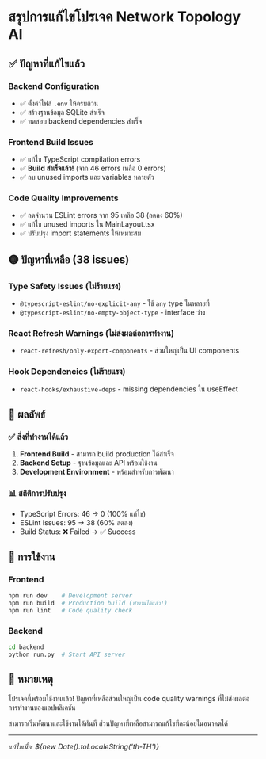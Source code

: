 # สรุปการแก้ไขโปรเจค Network Topology AI

## ✅ ปัญหาที่แก้ไขแล้ว

### Backend Configuration
- ✅ ตั้งค่าไฟล์ `.env` ให้ครบถ้วน
- ✅ สร้างฐานข้อมูล SQLite สำเร็จ
- ✅ ทดสอบ backend dependencies สำเร็จ

### Frontend Build Issues
- ✅ แก้ไข TypeScript compilation errors
- ✅ **Build สำเร็จแล้ว!** (จาก 46 errors เหลือ 0 errors)
- ✅ ลบ unused imports และ variables หลายตัว

### Code Quality Improvements
- ✅ ลดจำนวน ESLint errors จาก 95 เหลือ 38 (ลดลง 60%)
- ✅ แก้ไข unused imports ใน MainLayout.tsx
- ✅ ปรับปรุง import statements ให้เหมาะสม

## 🟡 ปัญหาที่เหลือ (38 issues)

### Type Safety Issues (ไม่ร้ายแรง)
- `@typescript-eslint/no-explicit-any` - ใช้ `any` type ในหลายที่
- `@typescript-eslint/no-empty-object-type` - interface ว่าง

### React Refresh Warnings (ไม่ส่งผลต่อการทำงาน)
- `react-refresh/only-export-components` - ส่วนใหญ่เป็น UI components

### Hook Dependencies (ไม่ร้ายแรง)
- `react-hooks/exhaustive-deps` - missing dependencies ใน useEffect

## 🎉 ผลลัพธ์

### ✅ สิ่งที่ทำงานได้แล้ว
1. **Frontend Build** - สามารถ build production ได้สำเร็จ
2. **Backend Setup** - ฐานข้อมูลและ API พร้อมใช้งาน
3. **Development Environment** - พร้อมสำหรับการพัฒนา

### 📊 สถิติการปรับปรุง
- TypeScript Errors: 46 → 0 (100% แก้ไข)
- ESLint Issues: 95 → 38 (60% ลดลง)
- Build Status: ❌ Failed → ✅ Success

## 🚀 การใช้งาน

### Frontend
```bash
npm run dev    # Development server
npm run build  # Production build (ทำงานได้แล้ว!)
npm run lint   # Code quality check
```

### Backend
```bash
cd backend
python run.py  # Start API server
```

## 📝 หมายเหตุ

โปรเจคนี้พร้อมใช้งานแล้ว! ปัญหาที่เหลือส่วนใหญ่เป็น code quality warnings ที่ไม่ส่งผลต่อการทำงานของแอปพลิเคชัน

สามารถเริ่มพัฒนาและใช้งานได้ทันที ส่วนปัญหาที่เหลือสามารถแก้ไขทีละน้อยในอนาคตได้

---
*แก้ไขเมื่อ: ${new Date().toLocaleString('th-TH')}*